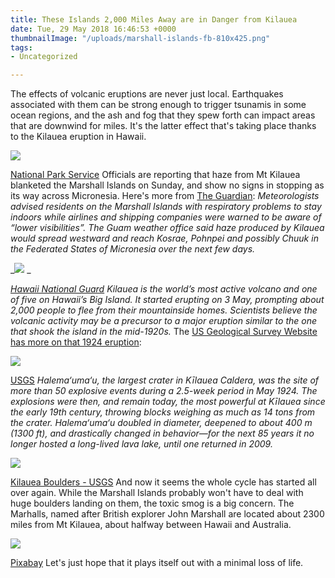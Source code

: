 ```yaml
---
title: These Islands 2,000 Miles Away are in Danger from Kilauea
date: Tue, 29 May 2018 16:46:53 +0000
thumbnailImage: "/uploads/marshall-islands-fb-810x425.png"
tags:
- Uncategorized

---
```

The effects of volcanic eruptions are never just local. Earthquakes associated with them can be strong enough to trigger tsunamis in some ocean regions, and the ash and fog that they spew forth can impact areas that are downwind for miles. It's the latter effect that's taking place thanks to the Kilauea eruption in Hawaii. 

![](http://newsattorneys.staging.wpengine.com/wp-content/uploads/2018/05/kilauea-ash-red-fb-3-1024x538.png) 

[National Park Service](https://www.nps.gov/index.htm) Officials are reporting that haze from Mt Kilauea blanketed the Marshall Islands on Sunday, and show no signs in stopping as its way across Micronesia. Here's more from [The Guardian](https://www.theguardian.com/us-news/2018/may/28/kilauea-volcano-vog-marshall-islands-health-warning): _Meteorologists advised residents on the Marshall Islands with respiratory problems to stay indoors while airlines and shipping companies were warned to be aware of “lower visibilities”. The Guam weather office said haze produced by Kilauea would spread westward and reach Kosrae, Pohnpei and possibly Chuuk in the Federated States of Micronesia over the next few days._ 

_![](http://newsattorneys.staging.wpengine.com/wp-content/uploads/2018/05/kilauea-vog-1024x713.png) _

[_Hawaii National Guard_](https://www.youtube.com/watch?v=f7_1iYzXetE) _Kilauea is the world’s most active volcano and one of five on Hawaii’s Big Island. It started erupting on 3 May, prompting about 2,000 people to flee from their mountainside homes. Scientists believe the volcanic activity may be a precursor to a major eruption similar to the one that shook the island in the mid-1920s._ The [US Geological Survey Website has more on that 1924 eruption](https://volcanoes.usgs.gov/volcanoes/kilauea/geo_hist_1924_halemaumau.html): 

![](http://newsattorneys.staging.wpengine.com/wp-content/uploads/2018/05/kilauea-1924-usgs.jpg) 

[USGS](https://volcanoes.usgs.gov/volcanoes/kilauea/geo_hist_1924_halemaumau.html) _Halema‘uma‘u, the largest crater in Kīlauea Caldera, was the site of more than 50 explosive events during a 2.5-week period in May 1924. The explosions were then, and remain today, the most powerful at Kīlauea since the early 19th century, throwing blocks weighing as much as 14 tons from the crater. Halema‘uma‘u doubled in diameter, deepened to about 400 m (1300 ft), and drastically changed in behavior—for the next 85 years it no longer hosted a long-lived lava lake, until one returned in 2009._ 

![](http://newsattorneys.staging.wpengine.com/wp-content/uploads/2018/05/kilauea-boulders.jpg) 

[Kilauea Boulders - USGS](https://volcanoes.usgs.gov/volcanoes/kilauea/geo_hist_1924_halemaumau.html) And now it seems the whole cycle has started all over again. While the Marshall Islands probably won't have to deal with huge boulders landing on them, the toxic smog is a big concern. The Marhalls, named after British explorer John Marshall are located about 2300 miles from Mt Kilauea, about halfway between Hawaii and Australia. 

![](http://newsattorneys.staging.wpengine.com/wp-content/uploads/2018/05/marshall-islands-1064876_960_720.jpg) 

[Pixabay](https://pixabay.com/en/marshall-islands-usa-beach-coast-1064876/) Let's just hope that it plays itself out with a minimal loss of life.